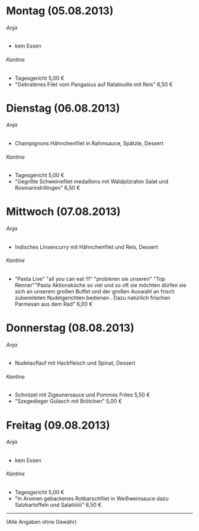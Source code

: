 # Montag (05.08.2013)
###### Anja
* kein Essen

###### Kantine
* Tagesgericht	5,00 €
* "Gebratenes Filet vom Pangasius auf Ratatouille mit Reis"	6,50 €

# Dienstag (06.08.2013)	
###### Anja
* Champignons Hähnchenfilet in Rahmsauce, Spätzle, Dessert

###### Kantine
* Tagesgericht	5,00 €
* "Gegrillte Schweinefilet medaillons mit Waldpilzrahm Salat und Rosmarindrillingen"	6,50 €

# Mittwoch (07.08.2013)
###### Anja
* Indisches Linsencurry mit Hähnchenfilet und Reis, Dessert

###### Kantine
* "Pasta Live" "all you can eat !!!"	"probieren sie unseren" "Top Renner""Pasta Aktionsküche so viel und so oft sie möchten dürfen sie sich an unserem großen Buffet und der großen Auswahl an frisch zubereiteten Nudelgerichten bedienen . Dazu natürlich frischen Parmesan aus dem Rad"	6,00 €

# Donnerstag (08.08.2013) 
###### Anja
* Nudelauflauf mit Hackfleisch und Spinat, Dessert

###### Kantine
* Schnitzel mit Zigeunersauce und Pommes Frites		5,50 €
* "Szegedieger Gulasch mit Brötchen"	5,00 €

# Freitag (09.08.2013)
###### Anja
* kein Essen
###### Kantine
* Tagesgericht	5,00 €
* "In Aromen gebackenes Rotbarschfilet in Weißweinsauce dazu Salzkartoffeln und Salatiiiiiii"	6,50 €


---
(Alle Angaben ohne Gewähr)

